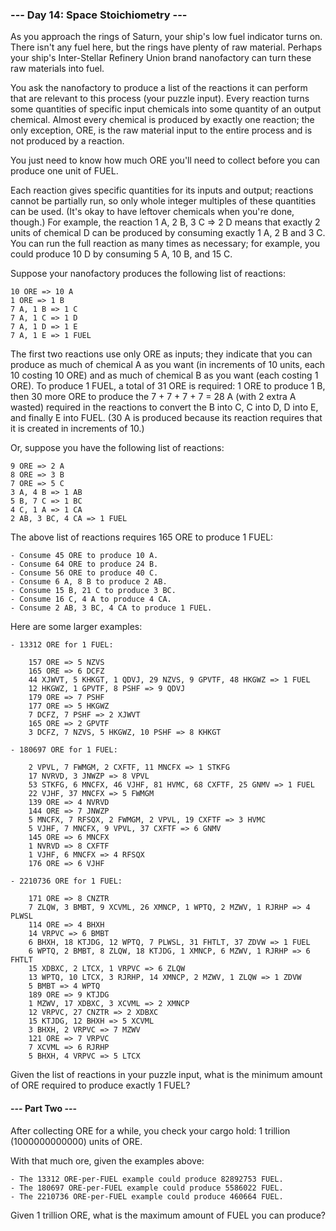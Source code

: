 ### --- Day 14: Space Stoichiometry ---

As you approach the rings of Saturn, your ship's low fuel indicator turns on. There isn't any fuel here, but
the rings have plenty of raw material. Perhaps your ship's Inter-Stellar Refinery Union brand nanofactory can
turn these raw materials into fuel.

You ask the nanofactory to produce a list of the reactions it can perform that are relevant to this process
(your puzzle input). Every reaction turns some quantities of specific input chemicals into some quantity of an
output chemical. Almost every chemical is produced by exactly one reaction; the only exception, ORE, is the
raw material input to the entire process and is not produced by a reaction.

You just need to know how much ORE you'll need to collect before you can produce one unit of FUEL.

Each reaction gives specific quantities for its inputs and output; reactions cannot be partially run, so only
whole integer multiples of these quantities can be used. (It's okay to have leftover chemicals when you're done,
though.) For example, the reaction 1 A, 2 B, 3 C => 2 D means that exactly 2 units of chemical D can be produced
by consuming exactly 1 A, 2 B and 3 C. You can run the full reaction as many times as necessary; for example,
you could produce 10 D by consuming 5 A, 10 B, and 15 C.

Suppose your nanofactory produces the following list of reactions:

    10 ORE => 10 A
    1 ORE => 1 B
    7 A, 1 B => 1 C
    7 A, 1 C => 1 D
    7 A, 1 D => 1 E
    7 A, 1 E => 1 FUEL

The first two reactions use only ORE as inputs; they indicate that you can produce as much of chemical A as you
want (in increments of 10 units, each 10 costing 10 ORE) and as much of chemical B as you want (each costing 1
ORE). To produce 1 FUEL, a total of 31 ORE is required: 1 ORE to produce 1 B, then 30 more ORE to produce the
7 + 7 + 7 + 7 = 28 A (with 2 extra A wasted) required in the reactions to convert the B into C, C into D, D into E,
and finally E into FUEL. (30 A is produced because its reaction requires that it is created in increments of 10.)

Or, suppose you have the following list of reactions:

    9 ORE => 2 A
    8 ORE => 3 B
    7 ORE => 5 C
    3 A, 4 B => 1 AB
    5 B, 7 C => 1 BC
    4 C, 1 A => 1 CA
    2 AB, 3 BC, 4 CA => 1 FUEL

The above list of reactions requires 165 ORE to produce 1 FUEL:

    - Consume 45 ORE to produce 10 A.
    - Consume 64 ORE to produce 24 B.
    - Consume 56 ORE to produce 40 C.
    - Consume 6 A, 8 B to produce 2 AB.
    - Consume 15 B, 21 C to produce 3 BC.
    - Consume 16 C, 4 A to produce 4 CA.
    - Consume 2 AB, 3 BC, 4 CA to produce 1 FUEL.

Here are some larger examples:

    - 13312 ORE for 1 FUEL:

        157 ORE => 5 NZVS
        165 ORE => 6 DCFZ
        44 XJWVT, 5 KHKGT, 1 QDVJ, 29 NZVS, 9 GPVTF, 48 HKGWZ => 1 FUEL
        12 HKGWZ, 1 GPVTF, 8 PSHF => 9 QDVJ
        179 ORE => 7 PSHF
        177 ORE => 5 HKGWZ
        7 DCFZ, 7 PSHF => 2 XJWVT
        165 ORE => 2 GPVTF
        3 DCFZ, 7 NZVS, 5 HKGWZ, 10 PSHF => 8 KHKGT

    - 180697 ORE for 1 FUEL:

        2 VPVL, 7 FWMGM, 2 CXFTF, 11 MNCFX => 1 STKFG
        17 NVRVD, 3 JNWZP => 8 VPVL
        53 STKFG, 6 MNCFX, 46 VJHF, 81 HVMC, 68 CXFTF, 25 GNMV => 1 FUEL
        22 VJHF, 37 MNCFX => 5 FWMGM
        139 ORE => 4 NVRVD
        144 ORE => 7 JNWZP
        5 MNCFX, 7 RFSQX, 2 FWMGM, 2 VPVL, 19 CXFTF => 3 HVMC
        5 VJHF, 7 MNCFX, 9 VPVL, 37 CXFTF => 6 GNMV
        145 ORE => 6 MNCFX
        1 NVRVD => 8 CXFTF
        1 VJHF, 6 MNCFX => 4 RFSQX
        176 ORE => 6 VJHF

    - 2210736 ORE for 1 FUEL:

        171 ORE => 8 CNZTR
        7 ZLQW, 3 BMBT, 9 XCVML, 26 XMNCP, 1 WPTQ, 2 MZWV, 1 RJRHP => 4 PLWSL
        114 ORE => 4 BHXH
        14 VRPVC => 6 BMBT
        6 BHXH, 18 KTJDG, 12 WPTQ, 7 PLWSL, 31 FHTLT, 37 ZDVW => 1 FUEL
        6 WPTQ, 2 BMBT, 8 ZLQW, 18 KTJDG, 1 XMNCP, 6 MZWV, 1 RJRHP => 6 FHTLT
        15 XDBXC, 2 LTCX, 1 VRPVC => 6 ZLQW
        13 WPTQ, 10 LTCX, 3 RJRHP, 14 XMNCP, 2 MZWV, 1 ZLQW => 1 ZDVW
        5 BMBT => 4 WPTQ
        189 ORE => 9 KTJDG
        1 MZWV, 17 XDBXC, 3 XCVML => 2 XMNCP
        12 VRPVC, 27 CNZTR => 2 XDBXC
        15 KTJDG, 12 BHXH => 5 XCVML
        3 BHXH, 2 VRPVC => 7 MZWV
        121 ORE => 7 VRPVC
        7 XCVML => 6 RJRHP
        5 BHXH, 4 VRPVC => 5 LTCX

Given the list of reactions in your puzzle input, what is the minimum amount of ORE required to produce exactly
1 FUEL?

#### --- Part Two ---

After collecting ORE for a while, you check your cargo hold: 1 trillion (1000000000000) units of ORE.

With that much ore, given the examples above:

    - The 13312 ORE-per-FUEL example could produce 82892753 FUEL.
    - The 180697 ORE-per-FUEL example could produce 5586022 FUEL.
    - The 2210736 ORE-per-FUEL example could produce 460664 FUEL.

Given 1 trillion ORE, what is the maximum amount of FUEL you can produce?

